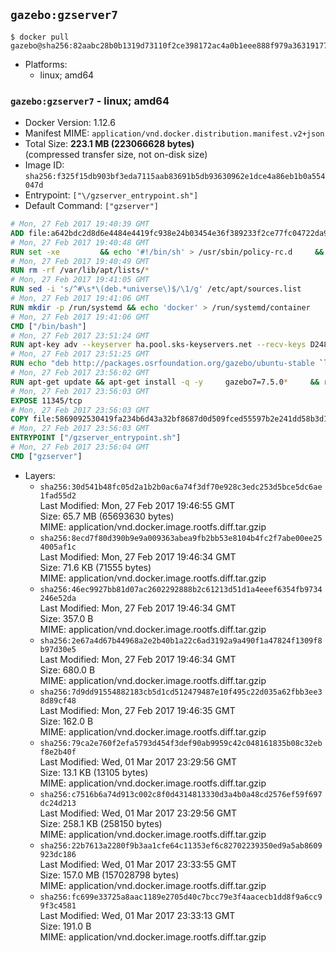 ## `gazebo:gzserver7`

```console
$ docker pull gazebo@sha256:82aabc28b0b1319d73110f2ce398172ac4a0b1eee888f979a36319177db7ccc7
```

-	Platforms:
	-	linux; amd64

### `gazebo:gzserver7` - linux; amd64

-	Docker Version: 1.12.6
-	Manifest MIME: `application/vnd.docker.distribution.manifest.v2+json`
-	Total Size: **223.1 MB (223066628 bytes)**  
	(compressed transfer size, not on-disk size)
-	Image ID: `sha256:f325f15db903bf3eda7115aab83691b5db93630962e1dce4a86eb1b0a554047d`
-	Entrypoint: `["\/gzserver_entrypoint.sh"]`
-	Default Command: `["gzserver"]`

```dockerfile
# Mon, 27 Feb 2017 19:40:39 GMT
ADD file:a642bdc2d8d6e4484e4419fc938e24b03454e36f389233f2ce77fc04722da900 in / 
# Mon, 27 Feb 2017 19:40:48 GMT
RUN set -xe 		&& echo '#!/bin/sh' > /usr/sbin/policy-rc.d 	&& echo 'exit 101' >> /usr/sbin/policy-rc.d 	&& chmod +x /usr/sbin/policy-rc.d 		&& dpkg-divert --local --rename --add /sbin/initctl 	&& cp -a /usr/sbin/policy-rc.d /sbin/initctl 	&& sed -i 's/^exit.*/exit 0/' /sbin/initctl 		&& echo 'force-unsafe-io' > /etc/dpkg/dpkg.cfg.d/docker-apt-speedup 		&& echo 'DPkg::Post-Invoke { "rm -f /var/cache/apt/archives/*.deb /var/cache/apt/archives/partial/*.deb /var/cache/apt/*.bin || true"; };' > /etc/apt/apt.conf.d/docker-clean 	&& echo 'APT::Update::Post-Invoke { "rm -f /var/cache/apt/archives/*.deb /var/cache/apt/archives/partial/*.deb /var/cache/apt/*.bin || true"; };' >> /etc/apt/apt.conf.d/docker-clean 	&& echo 'Dir::Cache::pkgcache ""; Dir::Cache::srcpkgcache "";' >> /etc/apt/apt.conf.d/docker-clean 		&& echo 'Acquire::Languages "none";' > /etc/apt/apt.conf.d/docker-no-languages 		&& echo 'Acquire::GzipIndexes "true"; Acquire::CompressionTypes::Order:: "gz";' > /etc/apt/apt.conf.d/docker-gzip-indexes 		&& echo 'Apt::AutoRemove::SuggestsImportant "false";' > /etc/apt/apt.conf.d/docker-autoremove-suggests
# Mon, 27 Feb 2017 19:40:49 GMT
RUN rm -rf /var/lib/apt/lists/*
# Mon, 27 Feb 2017 19:41:05 GMT
RUN sed -i 's/^#\s*\(deb.*universe\)$/\1/g' /etc/apt/sources.list
# Mon, 27 Feb 2017 19:41:06 GMT
RUN mkdir -p /run/systemd && echo 'docker' > /run/systemd/container
# Mon, 27 Feb 2017 19:41:06 GMT
CMD ["/bin/bash"]
# Mon, 27 Feb 2017 23:51:24 GMT
RUN apt-key adv --keyserver ha.pool.sks-keyservers.net --recv-keys D2486D2DD83DB69272AFE98867170598AF249743
# Mon, 27 Feb 2017 23:51:25 GMT
RUN echo "deb http://packages.osrfoundation.org/gazebo/ubuntu-stable `lsb_release -cs` main" > /etc/apt/sources.list.d/gazebo-latest.list
# Mon, 27 Feb 2017 23:56:02 GMT
RUN apt-get update && apt-get install -q -y     gazebo7=7.5.0*     && rm -rf /var/lib/apt/lists/*
# Mon, 27 Feb 2017 23:56:03 GMT
EXPOSE 11345/tcp
# Mon, 27 Feb 2017 23:56:03 GMT
COPY file:5869092530419fa234b6d43a32bf8687d0d509fced55597b2e241dd58b3d1335 in / 
# Mon, 27 Feb 2017 23:56:03 GMT
ENTRYPOINT ["/gzserver_entrypoint.sh"]
# Mon, 27 Feb 2017 23:56:04 GMT
CMD ["gzserver"]
```

-	Layers:
	-	`sha256:30d541b48fc05d2a1b2b0ac6a74f3df70e928c3edc253d5bce5dc6ae1fad55d2`  
		Last Modified: Mon, 27 Feb 2017 19:46:55 GMT  
		Size: 65.7 MB (65693630 bytes)  
		MIME: application/vnd.docker.image.rootfs.diff.tar.gzip
	-	`sha256:8ecd7f80d390b9e9a009363abea9fb2bb53e8104b4fc2f7abe00ee254005af1c`  
		Last Modified: Mon, 27 Feb 2017 19:46:34 GMT  
		Size: 71.6 KB (71555 bytes)  
		MIME: application/vnd.docker.image.rootfs.diff.tar.gzip
	-	`sha256:46ec9927bb81d07ac2602292888b2c61213d51d1a4eeef6354fb9734246e52da`  
		Last Modified: Mon, 27 Feb 2017 19:46:34 GMT  
		Size: 357.0 B  
		MIME: application/vnd.docker.image.rootfs.diff.tar.gzip
	-	`sha256:2e67a4d67b44968a2e2b40b1a22c6ad3192a9a490f1a47824f1309f8b97d30e5`  
		Last Modified: Mon, 27 Feb 2017 19:46:34 GMT  
		Size: 680.0 B  
		MIME: application/vnd.docker.image.rootfs.diff.tar.gzip
	-	`sha256:7d9dd91554882183cb5d1cd512479487e10f495c22d035a62fbb3ee38d89cf48`  
		Last Modified: Mon, 27 Feb 2017 19:46:35 GMT  
		Size: 162.0 B  
		MIME: application/vnd.docker.image.rootfs.diff.tar.gzip
	-	`sha256:79ca2e760f2efa5793d454f3def90ab9959c42c048161835b08c32ebf8e2b40f`  
		Last Modified: Wed, 01 Mar 2017 23:29:56 GMT  
		Size: 13.1 KB (13105 bytes)  
		MIME: application/vnd.docker.image.rootfs.diff.tar.gzip
	-	`sha256:c7516b6a74d913c002c8f0d4314813330d3a4b0a48cd2576ef59f697dc24d213`  
		Last Modified: Wed, 01 Mar 2017 23:29:56 GMT  
		Size: 258.1 KB (258150 bytes)  
		MIME: application/vnd.docker.image.rootfs.diff.tar.gzip
	-	`sha256:22b7613a2280f9b3aa1cfe64c11353ef6c82702239350ed9a5ab8609923dc186`  
		Last Modified: Wed, 01 Mar 2017 23:33:55 GMT  
		Size: 157.0 MB (157028798 bytes)  
		MIME: application/vnd.docker.image.rootfs.diff.tar.gzip
	-	`sha256:fc699e33725a8aac1189e2705d40c7bcc79e3f4aacecb1dd8f9a6cc99f3c4581`  
		Last Modified: Wed, 01 Mar 2017 23:33:13 GMT  
		Size: 191.0 B  
		MIME: application/vnd.docker.image.rootfs.diff.tar.gzip
